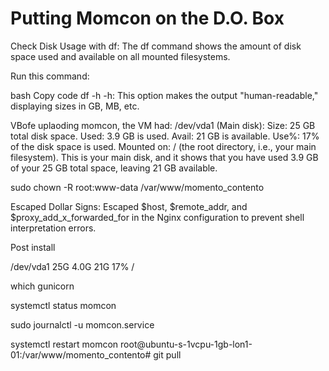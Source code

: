 # Putting Momcon on the D.O. Box

Check Disk Usage with df:
The df command shows the amount of disk space used and available on all mounted filesystems.

Run this command:

bash
Copy code
df -h
-h: This option makes the output "human-readable," displaying sizes in GB, MB, etc.

VBofe uplaoding momcon, the VM had:
/dev/vda1 (Main disk):
Size: 25 GB total disk space.
Used: 3.9 GB is used.
Avail: 21 GB is available.
Use%: 17% of the disk space is used.
Mounted on: / (the root directory, i.e., your main filesystem).
This is your main disk, and it shows that you have used 3.9 GB of your 25 GB total space, leaving 21 GB available.


sudo chown -R root:www-data /var/www/momento_contento


Escaped Dollar Signs:
Escaped $host, $remote_addr, and $proxy_add_x_forwarded_for in the Nginx configuration to prevent shell interpretation errors.

Post install

/dev/vda1        25G  4.0G   21G  17% /


which gunicorn

systemctl status momcon

sudo journalctl -u momcon.service

systemctl restart momcon
root@ubuntu-s-1vcpu-1gb-lon1-01:/var/www/momento_contento# git pull